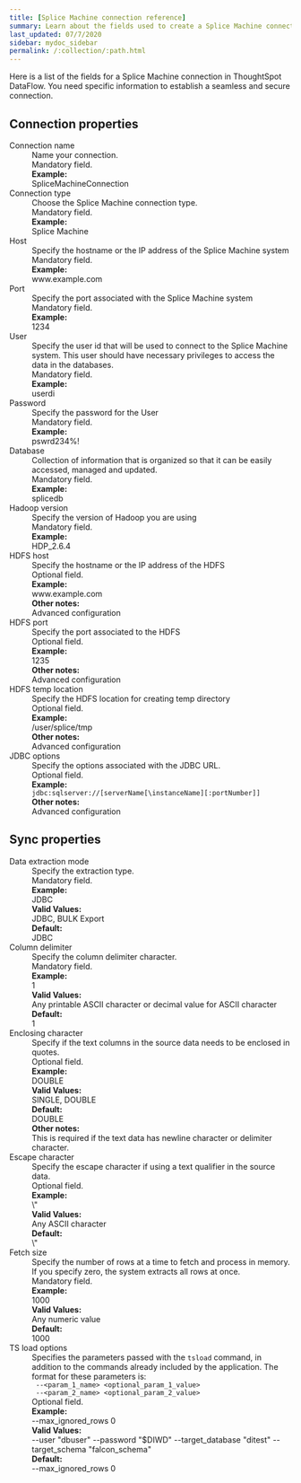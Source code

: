 ```yaml
---
title: [Splice Machine connection reference]
summary: Learn about the fields used to create a Splice Machine connection with ThoughtSpot DataFlow.
last_updated: 07/7/2020
sidebar: mydoc_sidebar
permalink: /:collection/:path.html
---
```


Here is a list of the fields for a Splice Machine connection in ThoughtSpot DataFlow. You need specific information to establish a seamless and secure connection.

## Connection properties

<dl id="dataflow-splice-machine-connection-properties">
<dlentry id="dataflow-splice-machine-conn-connection-name"><dt>Connection name</dt><dd id="connection-name-description">Name your connection.</dd><dd id="connection-name-required">Mandatory field.</dd><dd id="connection-name-example"><strong>Example:</strong><br/>SpliceMachineConnection</dd></dlentry>
<dlentry id="dataflow-splice-machine-conn-connection-type"><dt>Connection type</dt><dd id="connection-type-description">Choose the Splice Machine connection type.</dd><dd id="connection-type-required">Mandatory field.</dd><dd id="connection-type-example"><strong>Example:</strong><br/>Splice Machine</dd></dlentry>
<dlentry id="dataflow-splice-machine-conn-host"><dt>Host</dt><dd id="host-description">Specify the hostname or the IP address of the Splice Machine system</dd><dd id="host-required">Mandatory field.</dd><dd id="host-example"><strong>Example:</strong><br/>www.example.com</dd></dlentry>
<dlentry id="dataflow-splice-machine-conn-port"><dt>Port</dt><dd id="port-description">Specify the port associated with the Splice Machine system</dd><dd id="port-required">Mandatory field.</dd><dd id="port-example"><strong>Example:</strong><br/>1234</dd></dlentry>
<dlentry id="dataflow-splice-machine-conn-user"><dt>User</dt><dd id="user-description">Specify the user id that will be used to connect to the Splice Machine system. This user should have necessary privileges to access the data in the databases.</dd><dd id="user-required">Mandatory field.</dd><dd id="user-example"><strong>Example:</strong><br/>userdi</dd></dlentry>
<dlentry id="dataflow-splice-machine-conn-password"><dt>Password</dt><dd id="password-description">Specify the password for the User</dd><dd id="password-required">Mandatory field.</dd><dd id="password-example"><strong>Example:</strong><br/>pswrd234%!</dd></dlentry>
<dlentry id="dataflow-splice-machine-conn-database"><dt>Database</dt><dd id="database-description">Collection of information that is organized so that it can be easily accessed, managed and updated.</dd><dd id="database-required">Mandatory field.</dd><dd id="database-example"><strong>Example:</strong><br/>splicedb</dd></dlentry>
<dlentry id="dataflow-splice-machine-conn-hadoop-version"><dt>Hadoop version</dt><dd id="hadoop-version-description">Specify the version of Hadoop you are using</dd><dd id="hadoop-version-required">Mandatory field.</dd><dd id="hadoop-version-example"><strong>Example:</strong><br/>HDP_2.6.4</dd></dlentry>
<dlentry id="dataflow-splice-machine-sync-hdfs-host"><dt>HDFS host</dt><dd id="hdfs-host-description">Specify the hostname or the IP address of the HDFS</dd><dd id="hdfs-host-required">Optional field.</dd><dd id="hdfs-host-example"><strong>Example:</strong><br/>www.example.com</dd><dd id="hdfs-host-other"><strong>Other notes:</strong><br/>Advanced configuration</dd></dlentry>
<dlentry id="dataflow-splice-machine-sync-hdfs-port"><dt>HDFS port</dt><dd id="hdfs-port-description">Specify the port associated to the HDFS</dd><dd id="hdfs-port-required">Optional field.</dd><dd id="hdfs-port-example"><strong>Example:</strong><br/>1235</dd><dd id="hdfs-port-other"><strong>Other notes:</strong><br/>Advanced configuration</dd></dlentry>
<dlentry id="dataflow-splice-machine-sync-hdfs-temp-location"><dt>HDFS temp location</dt><dd id="hdfs-temp-location-description">Specify the HDFS location for creating temp directory</dd><dd id="hdfs-temp-location-required">Optional field.</dd><dd id="hdfs-temp-location-example"><strong>Example:</strong><br/>/user/splice/tmp</dd><dd id="hdfs-temp-location-other"><strong>Other notes:</strong><br/>Advanced configuration</dd></dlentry>
<dlentry id="dataflow-splice-machine-conn-jdbc-options"><dt>JDBC options</dt><dd id="jdbc-options-description">Specify the options associated with the JDBC URL.</dd><dd id="jdbc-options-required">Optional field.</dd><dd id="jdbc-options-example"><strong>Example:</strong><br/><code>jdbc:sqlserver://[serverName[\instanceName][:portNumber]]</code></dd><dd id="jdbc-options-other"><strong>Other notes:</strong><br/>Advanced configuration</dd></dlentry>

</dl>

## Sync properties

<dl id="dataflow-splice-machine-sync-properties">
<dlentry id="dataflow-splice-machine-sync-data-extraction-mode"><dt>Data extraction mode</dt><dd id="data-extraction-mode-description">Specify the extraction type.</dd><dd id="data-extraction-mode-required">Mandatory field.</dd><dd id="data-extraction-mode-example"><strong>Example:</strong><br/>JDBC</dd><dd id="data-extraction-mode-valid-values"><strong>Valid Values:</strong><br/>JDBC, BULK Export</dd><dd id="data-extraction-mode-default"><strong>Default:</strong><br/>JDBC</dd></dlentry>
<dlentry id="dataflow-splice-machine-sync-column-delimiter"><dt>Column delimiter</dt><dd id="column-delimiter-description">Specify the column delimiter character.</dd><dd id="column-delimiter-required">Mandatory field.</dd><dd id="column-delimiter-example"><strong>Example:</strong><br/>1</dd><dd id="column-delimiter-valid-values"><strong>Valid Values:</strong><br/>Any printable ASCII character or decimal value for ASCII character</dd><dd id="column-delimiter-default"><strong>Default:</strong><br/>1</dd></dlentry>
<dlentry id="dataflow-splice-machine-sync-enclosing-character"><dt>Enclosing character</dt><dd id="enclosing-character-description">Specify if the text columns in the source data needs to be enclosed in quotes.</dd><dd id="enclosing-character-required">Optional field.</dd><dd id="enclosing-character-example"><strong>Example:</strong><br/>DOUBLE</dd><dd id="enclosing-character-valid-values"><strong>Valid Values:</strong><br/>SINGLE, DOUBLE</dd><dd id="enclosing-character-default"><strong>Default:</strong><br/>DOUBLE</dd><dd id="enclosing-character-other"><strong>Other notes:</strong><br/>This is required if the text data has newline character or delimiter character.</dd></dlentry>
<dlentry id="dataflow-splice-machine-sync-escape-character"><dt>Escape character</dt><dd id="escape-character-description">Specify the escape character if using a text qualifier in the source data.</dd><dd id="escape-character-required">Optional field.</dd><dd id="escape-character-example"><strong>Example:</strong><br/>\"</dd><dd id="escape-character-valid-values"><strong>Valid Values:</strong><br/>Any ASCII character</dd><dd id="escape-character-default"><strong>Default:</strong><br/>\"</dd></dlentry>
<dlentry id="dataflow-splice-machine-sync-fetch-size"><dt>Fetch size</dt><dd id="fetch-size-description">Specify the number of rows at a time to fetch and process in memory. If you specify zero, the system extracts all rows at once.</dd><dd id="fetch-size-required">Mandatory field.</dd><dd id="fetch-size-example"><strong>Example:</strong><br/>1000</dd><dd id="fetch-size-valid-values"><strong>Valid Values:</strong><br/>Any numeric value</dd><dd id="fetch-size-default"><strong>Default:</strong><br/>1000</dd></dlentry>
<dlentry id="dataflow-splice-machine-sync-ts-load-options"><dt>TS load options</dt><dd id="ts-load-options-description">Specifies the parameters passed with the <code>tsload</code> command, in addition to the commands already included by the application. The format for these parameters is:<br/><code> --&lt;param_1_name&gt; &lt;optional_param_1_value&gt;</code><br/><code> --&lt;param_2_name&gt; &lt;optional_param_2_value&gt;</code></dd><dd id="ts-load-options-required">Optional field.</dd><dd id="ts-load-options-example"><strong>Example:</strong><br/>--max_ignored_rows 0</dd><dd id="ts-load-options-valid-values"><strong>Valid Values:</strong><br/>--user "dbuser" --password "$DIWD" --target_database "ditest" --target_schema "falcon_schema"</dd><dd id="ts-load-options-default"><strong>Default:</strong><br/>--max_ignored_rows 0</dd></dlentry></dl>
